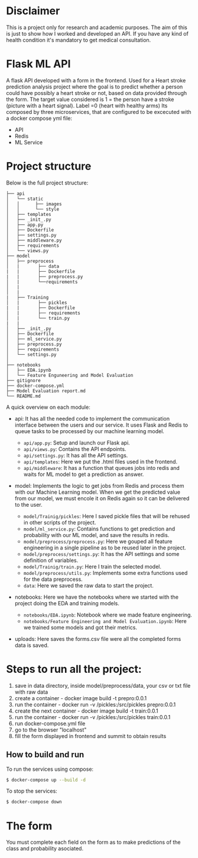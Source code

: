 # Disclaimer

This is a project only for research and academic purposes. The aim of this is just to show how I worked and developed an API. If you have any kind of health condition it's mandatory to get medical consultation.



# Flask ML API

A flask API developed with a form in the frontend. Used for a Heart stroke prediction analysis project where the goal is to predict whether a person could have possibly a heart stroke or not, based on data provided through the form. The target value considered is 1 = the person have a stroke (picture with a heart signal). Label =0 (heart with healthy arms)
Its composed by three microservices, that are configured to be excecuted with a docker compose yml file:

- API
- Redis
- ML Service


# Project structure 

Below is the full project structure:

```
├── api
│   └── static
│   │      ├── images
│   │      └── style
│   ├── templates
│   ├── _init_.py
│   ├── app.py
│   ├── Dockerfile
│   ├── settings.py
│   ├── middleware.py
│   ├── requirements
│   └── views.py
├── model
│   ├── preprocess
│   |       ├── data
|   |       ├── Dockerfile
|   |       ├── preprocess.py
│   |       └──requirements
│   |       
│   |       
|   ├── Training
│   |       ├── pickles
|   |       ├── Dockerfile
│   |       ├── requirements
│   |       └── train.py
|   |       
│   ├── _init_.py
│   ├── Dockerfile
│   ├── ml_service.py
│   ├── preprocess.py
│   ├── requirements
│   └── settings.py
│   
├── notebooks
│   ├── EDA.ipynb
│   └── Feature Enguneering and Model Evaluation
├── gitignore
├── docker-compose.yml
├── Model Evaluation report.md
└── README.md
```

A quick overview on each module:

- api: It has all the needed code to implement the communication interface between the users and our service. It uses Flask and Redis to queue tasks to be processed by our machine learning model.
    - `api/app.py`: Setup and launch our Flask api.
    - `api/views.py`: Contains the API endpoints. 
    - `api/settings.py`: It has all the API settings.
    - `api/templates`: Here we put the .html files used in the frontend.
    - `api/middleware`: It has a function that queues jobs into redis and waits for ML model to get a prediction as answer.

- model: Implements the logic to get jobs from Redis and process them with our Machine Learning model. When we get the predicted value from our model, we must encole it on Redis again so it can be delivered to the user.
    - `model/Trainig/pickles`: Here I saved pickle files that will be rehused in other scripts of the project. 
    - `model/ml_service.py`: Contains functions to get prediction and probability with our ML model, and save the results in redis.
    - `model/preprocess/preprocess.py`: Here we gouped all feature engineering in a single pipeline as to be reused later in the project.
    - `model/preprocess/settings.py`: It has the API settings and some definition of variables.
    - `model/Trainig/train.py`: Here I train the selected model.
    - `model/preprocess/utils.py`: Implements some extra functions used for the data preprocess.
    - `data`: Here we saved the raw data to start the project.
- notebooks: Here we have the notebooks where we started with the project doing the EDA and training models.
    - `notebooks/EDA.ipynb`: Notebook where we made feature engineering.
    - `notebooks/Feature Engineering and Model Evaluation.ipynb`: Here we trained some models and got their metrics.
- uploads: Here saves the forms.csv file were all the completed forms data is saved. 


# Steps to run all the project:

1. save in data directory, inside model/preprocess/data, your csv or txt file with raw data
2. create a container - docker image build -t prepro:0.0.1 <path to preprocess folder>
3. run the container - docker run -v <path to Trainig folder>/pickles:/src/pickles prepro:0.0.1
4. create the next container - docker image build -t train:0.0.1 <path to Trainig folder>
5. run the container - docker run -v <path to train test folder>/pickles:/src/pickles train:0.0.1
6. run docker-compose.yml file
7. go to the browser "localhost"
8. fill the form displayed in frontend and summit to obtain results


## How to build and run

To run the services using compose:

```bash
$ docker-compose up --build -d
```

To stop the services:

```bash
$ docker-compose down
```


# The form

You must complete each field on the form as to make predictions of the class and probability asociated.
